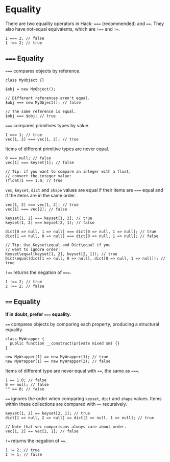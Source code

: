 # Equality

There are two equality operators in Hack: `===` (recommended) and
`==`. They also have not-equal equivalents, which are `!==` and `!=`.

```hack
1 === 2; // false
1 !== 2; // true
```

## `===` Equality

`===` compares objects by reference.

```hack file:object.hack
class MyObject {}
```

```hack file:object.hack
$obj = new MyObject();

// Different references aren't equal.
$obj === new MyObject(); // false

// The same reference is equal.
$obj === $obj; // true
```

`===` compares primitives types by value.

```hack
1 === 1; // true
vec[1, 2] === vec[1, 2]; // true
```

Items of different primitive types are never equal.

```hack
0 === null; // false
vec[1] === keyset[1]; // false

// Tip: if you want to compare an integer with a float,
// convert the integer value:
(float)1 === 1.0; // true
```

`vec`, `keyset`, `dict` and `shape` values are equal if their items
are `===` equal and if the items are in the same order.

```hack
vec[1, 2] === vec[1, 2]; // true
vec[1] === vec[2]; // false

keyset[1, 2] === keyset[1, 2]; // true
keyset[1, 2] === keyset[2, 1]; // false

dict[0 => null, 1 => null] === dict[0 => null, 1 => null]; // true
dict[1 => null, 0 => null] === dict[0 => null, 1 => null]; // false

// Tip: Use Keyset\equal and Dict\equal if you
// want to ignore order:
Keyset\equal(keyset[1, 2], keyset[2, 1]); // true
Dict\equal(dict[1 => null, 0 => null], dict[0 => null, 1 => null]); // true
```

`!==` returns the negation of `===`.

```hack
1 !== 2; // true
2 !== 2; // false
```

## `==` Equality

**If in doubt, prefer `===` equality.**

`==` compares objects by comparing each property, producing a
structural equality.

```hack file:wrapper.hack
class MyWrapper {
  public function __construct(private mixed $m) {}
}
```

```hack file:wrapper.hack
new MyWrapper(1) == new MyWrapper(1); // true
new MyWrapper(1) == new MyWrapper(2); // false
```

Items of different type are never equal with `==`, the same as `===`.

```hack
1 == 1.0; // false
0 == null; // false
"" == 0; // false
```

`==` ignores the order when comparing `keyset`, `dict` and `shape`
values. Items within these collections are compared with `==`
recursively.

```hack
keyset[1, 2] == keyset[2, 1]; // true
dict[1 => null, 2 => null] == dict[2 => null, 1 => null]; // true

// Note that vec comparisons always care about order.
vec[1, 2] == vec[2, 1]; // false
```

`!=` returns the negation of `==`.

```hack
1 != 2; // true
1 != 1; // false
```
